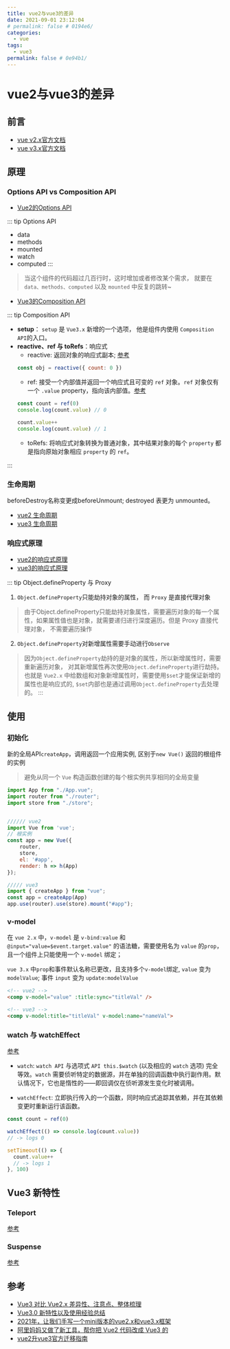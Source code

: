 ```yaml
---
title: vue2与vue3的差异
date: 2021-09-01 23:12:04
# permalink: false # 0194e6/
categories: 
  - vue
tags: 
  - vue3
permalink: false # 0e94b1/
---
```


# vue2与vue3的差异


## 前言

- [vue v2.x官方文档](https://cn.vuejs.org/)
- [vue v3.x官方文档](https://v3.cn.vuejs.org/)


## 原理

### Options API vs Composition API


- [Vue2的Options API](https://cn.vuejs.org/v2/api/#%E9%80%89%E9%A1%B9-%E6%95%B0%E6%8D%AE)

::: tip Options API
- data
- methods
- mounted
- watch
- computed
:::
> 当这个组件的代码超过几百行时，这时增加或者修改某个需求， 就要在` data、methods、computed` 以及 `mounted` 中反复的跳转~


- [Vue3的Composition API](https://v3.cn.vuejs.org/guide/composition-api-introduction.html)

::: tip Composition API
- **setup**： `setup` 是 `Vue3.x` 新增的一个选项， 他是组件内使用 `Composition API`的入口。
- **reactive、ref 与 toRefs**：响应式
    - reactive: 返回对象的响应式副本; [参考](https://v3.cn.vuejs.org/api/basic-reactivity.html#reactive)
    ``` js
    const obj = reactive({ count: 0 })
    ```
    - ref: 接受一个内部值并返回一个响应式且可变的 `ref` 对象。`ref` 对象仅有一个 `.value` property，指向该内部值。[参考](https://v3.cn.vuejs.org/api/refs-api.html#ref)
    ``` js
    const count = ref(0)
    console.log(count.value) // 0

    count.value++
    console.log(count.value) // 1
    ```
    - toRefs: 将响应式对象转换为普通对象，其中结果对象的每个 `property` 都是指向原始对象相应 `property` 的 `ref`。

:::


### 生命周期

beforeDestroy名称变更成beforeUnmount; destroyed 表更为 unmounted。

- [vue2 生命周期](https://cn.vuejs.org/v2/api/#%E9%80%89%E9%A1%B9-%E7%94%9F%E5%91%BD%E5%91%A8%E6%9C%9F%E9%92%A9%E5%AD%90)
- [vue3 生命周期](https://v3.cn.vuejs.org/api/options-lifecycle-hooks.html)


### 响应式原理

- [vue2的响应式原理](https://cn.vuejs.org/v2/guide/reactivity.html)
- [vue3的响应式原理](https://v3.cn.vuejs.org/guide/reactivity.html)

::: tip Object.defineProperty 与 Proxy
1. `Object.defineProperty`只能劫持对象的属性， 而 `Proxy` 是直接代理对象
> 由于Object.defineProperty只能劫持对象属性，需要遍历对象的每一个属性，如果属性值也是对象，就需要递归进行深度遍历。但是 Proxy 直接代理对象， 不需要遍历操作
2. `Object.defineProperty`对新增属性需要手动进行`Observe`
> 因为`Object.defineProperty`劫持的是对象的属性，所以新增属性时，需要重新遍历对象， 对其新增属性再次使用`Object.defineProperty`进行劫持。也就是 `Vue2.x` 中给数组和对象新增属性时，需要使用`$set`才能保证新增的属性也是响应式的, `$set`内部也是通过调用`Object.defineProperty`去处理的。
:::


## 使用

### 初始化
新的全局API`createApp`，调用返回一个应用实例, 区别于`new Vue()` 返回的根组件的实例
> 避免从同一个 `Vue` 构造函数创建的每个根实例共享相同的全局变量


``` js
import App from "./App.vue";
import router from "./router";
import store from "./store";


////// vue2
import Vue from 'vue';
// 根实例
const app = new Vue({
    router,
    store,
    el: '#app',
    render: h => h(App)
});

///// vue3
import { createApp } from "vue";
const app = createApp(App)
app.use(router).use(store).mount("#app");
```

### v-model
在 `vue 2.x` 中，`v-model` 是 `v-bind:value` 和 `@input="value=$event.target.value"` 的语法糖，需要使用名为 `value` 的`prop`，且一个组件上只能使用一个 `v-model` 绑定；

`vue 3.x` 中`prop`和事件默认名称已更改，且支持多个`v-model`绑定, `value` 变为 `modelValue`; 事件 `input` 变为 `update:modelValue`

``` html
<!-- vue2 -->
<comp v-model="value" :title:sync="titleVal" />

<!-- vue3 -->
<comp v-model:title="titleVal" v-model:name="nameVal">
```

### watch 与 watchEffect

[参考](https://v3.cn.vuejs.org/api/computed-watch-api.html#watcheffect)

- `watch`: `watch API` 与选项式 `API this.$watch` (以及相应的 `watch` 选项) 完全等效。`watch` 需要侦听特定的数据源，并在单独的回调函数中执行副作用。默认情况下，它也是惰性的——即回调仅在侦听源发生变化时被调用。

- `watchEffect`: 立即执行传入的一个函数，同时响应式追踪其依赖，并在其依赖变更时重新运行该函数。
``` js
const count = ref(0)

watchEffect(() => console.log(count.value))
// -> logs 0

setTimeout(() => {
  count.value++
  // -> logs 1
}, 100)
```

## Vue3 新特性

### Teleport

[参考](https://v3.cn.vuejs.org/guide/teleport.html)


### Suspense

[参考](https://v3.cn.vuejs.org/guide/migration/suspense.html)





## 参考

- [Vue3 对比 Vue2.x 差异性、注意点、整体梳理](https://juejin.cn/post/6892295955844956167)
- [Vue3.0 新特性以及使用经验总结](https://juejin.cn/post/6940454764421316644)
- [2021年，让我们手写一个mini版本的vue2.x和vue3.x框架](https://segmentfault.com/a/1190000040236708)
- [阿里妈妈又做了新工具，帮你把 Vue2 代码改成 Vue3 的](https://juejin.cn/post/6977259197566517284)
- [vue2升vue3官方迁移指南](https://v3.cn.vuejs.org/guide/migration/introduction.html)
